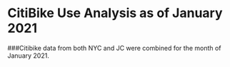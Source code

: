 # CitiBike Use Analysis as of January 2021
###Citibike data from both NYC and JC were combined for the month of January 2021.  
